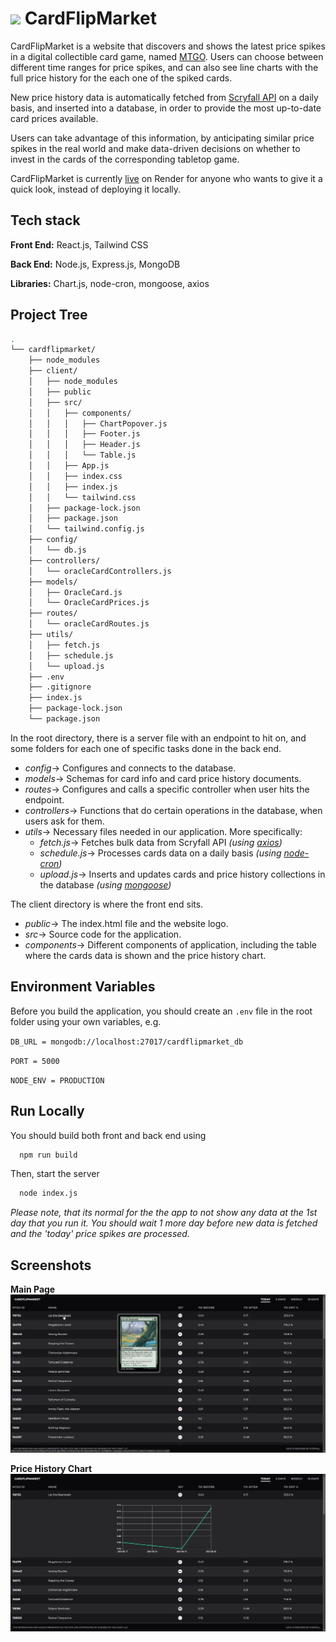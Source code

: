 
# <img height="30px" src="/client/public/favicon.ico"/> CardFlipMarket

CardFlipMarket is a website that discovers and shows the latest price spikes in a digital collectible card game, named [MTGO](https://www.mtgo.com/en/mtgo). Users can choose between different time ranges for price spikes, and can also see line charts with the full price history for the each one of the spiked cards. 

New price history data is automatically fetched from [Scryfall API](https://scryfall.com/docs/api) on a daily basis, and inserted into a database, in order to provide the most up-to-date card prices available.

Users can take advantage of this information, by anticipating similar price spikes in the real world and make data-driven decisions on whether to invest in the cards of the corresponding tabletop game.

CardFlipMarket is currently [live](https://cardflipmarket-manosmin.onrender.com/) on Render for anyone who wants to give it a quick look, instead of deploying it locally. 




## Tech stack

**Front End:** React.js, Tailwind CSS

**Back End:** Node.js, Express.js, MongoDB

**Libraries:** Chart.js, node-cron, mongoose, axios


## Project Tree

```bash
.
└── cardflipmarket/
    ├── node_modules
    ├── client/
    │   ├── node_modules
    │   ├── public
    │   ├── src/
    │   │   ├── components/
    │   │   │   ├── ChartPopover.js
    │   │   │   ├── Footer.js
    │   │   │   ├── Header.js
    │   │   │   └── Table.js
    │   │   ├── App.js
    │   │   ├── index.css
    │   │   ├── index.js
    │   │   └── tailwind.css
    │   ├── package-lock.json
    │   ├── package.json
    │   └── tailwind.config.js
    ├── config/
    │   └── db.js
    ├── controllers/
    │   └── oracleCardControllers.js
    ├── models/
    │   ├── OracleCard.js
    │   └── OracleCardPrices.js
    ├── routes/
    │   └── oracleCardRoutes.js
    ├── utils/
    │   ├── fetch.js
    │   ├── schedule.js
    │   └── upload.js
    ├── .env
    ├── .gitignore
    ├── index.js
    ├── package-lock.json
    └── package.json

```

In the root directory, there is a server file with an endpoint to hit on, and some folders for each one of specific tasks done in the back end.

* *config*→ Configures and connects to the database.
* *models*→ Schemas for card info and card price history documents.
* *routes*→ Configures and calls a specific controller when user hits the endpoint.
* *controllers*→ Functions that do certain operations in the database, when users ask for them.
* *utils*→ Necessary files needed in our application. More specifically:
    * *fetch.js*→ Fetches bulk data from Scryfall API *(using [axios](https://axios-http.com/docs/intro))*
    * *schedule.js*→ Processes cards data on a daily basis *(using [node-cron](https://www.npmjs.com/package/node-cron))*
    * *upload.js*→ Inserts and updates cards and price history collections in the database *(using [mongoose](https://mongoosejs.com/))*

The client directory is where the front end sits.

- *public*→ The index.html file and the website logo.
- *src*→ Source code for the application.
- *components*→ Different components of application, including the table where the cards data is shown and the price history chart.

## Environment Variables

Before you build the application, you should create an `.env` file in the root folder using your own variables, e.g.

`DB_URL = mongodb://localhost:27017/cardflipmarket_db`

`PORT = 5000`

`NODE_ENV = PRODUCTION`



## Run Locally

You should build both front and back end using 

```bash
  npm run build
```

Then, start the server

```bash
  node index.js
```

*Please note, that its normal for the the app to not show any data at the 1st day that you run it. You should wait 1 more day before new data is fetched and the 'today' price spikes are processed.*


## Screenshots

**Main Page**
![Screenshot 0](screenshots/ss0.png)

**Price History Chart**
![Screenshot 1](screenshots/ss1.png)


